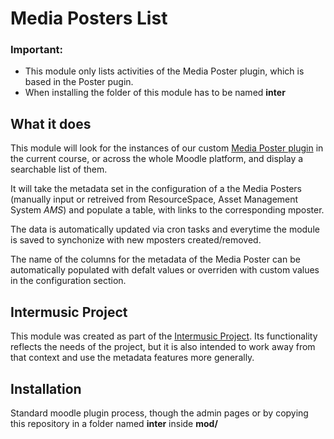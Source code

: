 # Media Posters List #

### Important: 
- This module only lists activities of the Media Poster plugin, which is based in the Poster pugin. 
- When installing the folder of this module has to be named **inter**


## What it does
This module will look for the instances of our custom [Media Poster plugin](https://github.com/iorobertob/moodle-mod_mposter) in the current course, or across the whole Moodle platform, and display a searchable list of them. 

It will take the metadata set in the configuration of a the Media Posters (manually input or retreived from ResourceSpace, Asset Management System *AMS*) and populate a table, with links to the corresponding mposter. 

The data is automatically updated via cron tasks and everytime the module is saved to synchonize with new mposters created/removed. 

The name of the columns for the metadata of the Media Poster can be automatically populated with defalt values or overriden with custom values in the configuration section.


Intermusic Project
----------
This module was created as part of the [Intermusic Project](https://intermusic.lmta.lt). Its functionality reflects the needs of the project, but it is also intended to work away from that context and use the metadata features more generally. 


Installation
----------
Standard moodle plugin process, though the admin pages or by copying this repository in a folder named **inter** inside **mod/**



